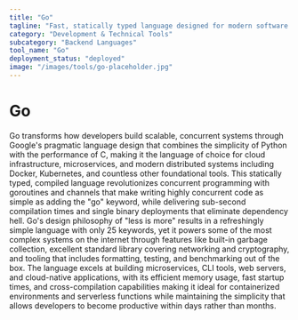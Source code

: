 ```yaml
---
title: "Go"
tagline: "Fast, statically typed language designed for modern software development"
category: "Development & Technical Tools"
subcategory: "Backend Languages"
tool_name: "Go"
deployment_status: "deployed"
image: "/images/tools/go-placeholder.jpg"
---
```


# Go

Go transforms how developers build scalable, concurrent systems through Google's pragmatic language design that combines the simplicity of Python with the performance of C, making it the language of choice for cloud infrastructure, microservices, and modern distributed systems including Docker, Kubernetes, and countless other foundational tools. This statically typed, compiled language revolutionizes concurrent programming with goroutines and channels that make writing highly concurrent code as simple as adding the "go" keyword, while delivering sub-second compilation times and single binary deployments that eliminate dependency hell. Go's design philosophy of "less is more" results in a refreshingly simple language with only 25 keywords, yet it powers some of the most complex systems on the internet through features like built-in garbage collection, excellent standard library covering networking and cryptography, and tooling that includes formatting, testing, and benchmarking out of the box. The language excels at building microservices, CLI tools, web servers, and cloud-native applications, with its efficient memory usage, fast startup times, and cross-compilation capabilities making it ideal for containerized environments and serverless functions while maintaining the simplicity that allows developers to become productive within days rather than months.